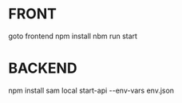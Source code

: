 
# FRONT
goto frontend
npm install
nbm run start


# BACKEND
npm install
sam local start-api --env-vars env.json